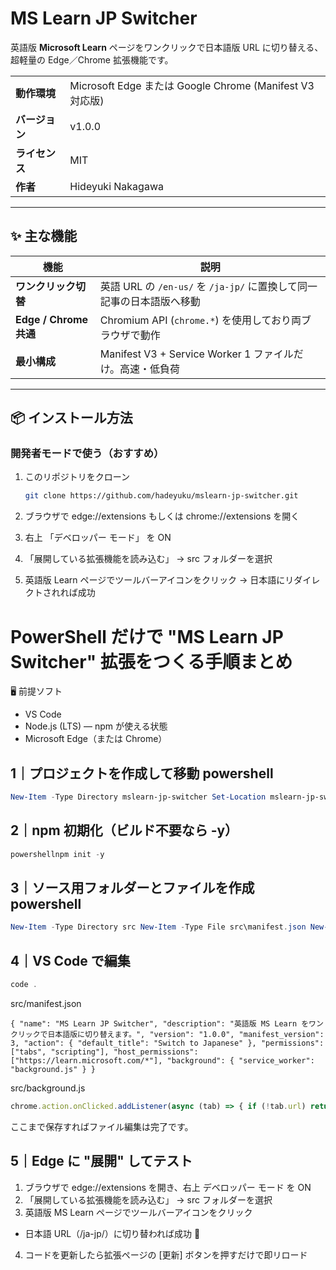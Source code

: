# MS Learn JP Switcher

英語版 **Microsoft Learn** ページをワンクリックで日本語版 URL に切り替える、  
超軽量の Edge／Chrome 拡張機能です。  

|            |                       |
|------------|-----------------------|
| **動作環境** | Microsoft Edge または Google Chrome (Manifest V3 対応版) |
| **バージョン** | v1.0.0 |
| **ライセンス** | MIT |
| **作者** | Hideyuki Nakagawa|

---

## ✨ 主な機能

| 機能 | 説明 |
|------|------|
| **ワンクリック切替** | 英語 URL の `/en-us/` を `/ja-jp/` に置換して同一記事の日本語版へ移動 |
| **Edge / Chrome 共通** | Chromium API (`chrome.*`) を使用しており両ブラウザで動作 |
| **最小構成** | Manifest V3 + Service Worker 1 ファイルだけ。高速・低負荷 |

---

## 📦 インストール方法

### 開発者モードで使う（おすすめ）

1. このリポジトリをクローン 
   ```bash
   git clone https://github.com/hadeyuku/mslearn-jp-switcher.git

2. ブラウザで edge://extensions もしくは chrome://extensions を開く

3. 右上 「デベロッパー モード」 を ON

4. 「展開している拡張機能を読み込む」 → src フォルダーを選択

5. 英語版 Learn ページでツールバーアイコンをクリック → 日本語にリダイレクトされれば成功


# PowerShell だけで "MS Learn JP Switcher" 拡張をつくる手順まとめ 
🖥️ 前提ソフト

- VS Code
- Node.js (LTS) — npm が使える状態
- Microsoft Edge（または Chrome）

## 1｜プロジェクトを作成して移動 powershell

```powershell
New-Item -Type Directory mslearn-jp-switcher Set-Location mslearn-jp-switcher # cd .\mslearn-jp-switcher でも OK
```
## 2｜npm 初期化（ビルド不要なら -y） 
```powershell
powershellnpm init -y
```
## 3｜ソース用フォルダーとファイルを作成 powershell
```powershell
New-Item -Type Directory src New-Item -Type File src\manifest.json New-Item -Type File src\background.js
```

## 4｜VS Code で編集 
```powershell
code .
```
src/manifest.json
```jsonc
{ "name": "MS Learn JP Switcher", "description": "英語版 MS Learn をワンクリックで日本語版に切り替えます。", "version": "1.0.0", "manifest_version": 3, "action": { "default_title": "Switch to Japanese" }, "permissions": ["tabs", "scripting"], "host_permissions": ["https://learn.microsoft.com/*"], "background": { "service_worker": "background.js" } }
```
src/background.js
```javascript
chrome.action.onClicked.addListener(async (tab) => { if (!tab.url) return; const jp = tab.url.replace(/\/en-us\//i, "/ja-jp/"); if (jp !== tab.url) await chrome.tabs.update(tab.id, { url: jp }); });
```
ここまで保存すればファイル編集は完了です。
## 5｜Edge に "展開" してテスト

1. ブラウザで edge://extensions を開き、右上 デベロッパー モード を ON
2. 「展開している拡張機能を読み込む」 → src フォルダーを選択
3. 英語版 MS Learn ページでツールバーアイコンをクリック

- 日本語 URL（/ja-jp/）に切り替われば成功 🎉

4. コードを更新したら拡張ページの [更新] ボタンを押すだけで即リロード
